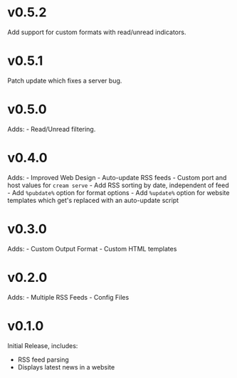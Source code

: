 # v0.5.2

Add support for custom formats with read/unread indicators.

# v0.5.1

Patch update which fixes a server bug.

# v0.5.0

Adds:
    - Read/Unread filtering.

# v0.4.0

Adds:
    - Improved Web Design
    - Auto-update RSS feeds
    - Custom port and host values for `cream serve`
    - Add RSS sorting by date, independent of feed
    - Add `%pubdate%` option for format options
    - Add `%update%` option for website templates which get's replaced with an auto-update script 

# v0.3.0

Adds:
    - Custom Output Format
    - Custom HTML templates

# v0.2.0

Adds:
    - Multiple RSS Feeds
    - Config Files

# v0.1.0

Initial Release, includes:

- RSS feed parsing
- Displays latest news in a website
